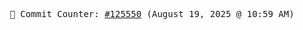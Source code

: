 <p align="center">
    <samp>
        📮 Commit Counter: <a href="https://github.com/Javascript-void0/Javascript-void0/commits/main">#125550</a> (August 19, 2025 @ 10:59 AM)
    </samp>
</p>